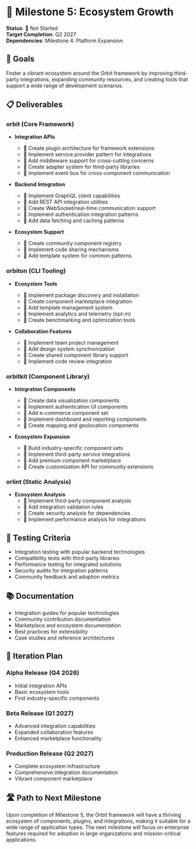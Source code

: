 # 🌱 Milestone 5: Ecosystem Growth

**Status**: 🔴 Not Started  
**Target Completion**: Q2 2027  
**Dependencies**: Milestone 4: Platform Expansion

## 🎯 Goals

Foster a vibrant ecosystem around the Orbit framework by improving third-party integrations, expanding community resources, and creating tools that support a wide range of development scenarios.

## 📋 Deliverables

### orbit (Core Framework)

- **Integration APIs**
  - 🔴 Create plugin architecture for framework extensions
  - 🔴 Implement service provider pattern for integrations
  - 🔴 Add middleware support for cross-cutting concerns
  - 🔴 Create adapter system for third-party libraries
  - 🔴 Implement event bus for cross-component communication

- **Backend Integration**
  - 🔴 Implement GraphQL client capabilities
  - 🔴 Add REST API integration utilities
  - 🔴 Create WebSocket/real-time communication support
  - 🔴 Implement authentication integration patterns
  - 🔴 Add data fetching and caching patterns

- **Ecosystem Support**
  - 🔴 Create community component registry
  - 🔴 Implement code sharing mechanisms
  - 🔴 Add template system for common patterns

### orbiton (CLI Tooling)

- **Ecosystem Tools**
  - 🔴 Implement package discovery and installation
  - 🔴 Create component marketplace integration
  - 🔴 Add template management system
  - 🔴 Implement analytics and telemetry (opt-in)
  - 🔴 Create benchmarking and optimization tools

- **Collaboration Features**
  - 🔴 Implement team project management
  - 🔴 Add design system synchronization
  - 🔴 Create shared component library support
  - 🔴 Implement code review integration

### orbitkit (Component Library)

- **Integration Components**
  - 🔴 Create data visualization components
  - 🔴 Implement authentication UI components
  - 🔴 Add e-commerce component set
  - 🔴 Implement dashboard and reporting components
  - 🔴 Create mapping and geolocation components

- **Ecosystem Expansion**
  - 🔴 Build industry-specific component sets
  - 🔴 Implement third-party service integrations
  - 🔴 Add premium component marketplace
  - 🔴 Create customization API for community extensions

### orlint (Static Analysis)

- **Ecosystem Analysis**
  - 🔴 Implement third-party component analysis
  - 🔴 Add integration validation rules
  - 🔴 Create security analysis for dependencies
  - 🔴 Implement performance analysis for integrations

## 🧪 Testing Criteria

- Integration testing with popular backend technologies
- Compatibility tests with third-party libraries
- Performance testing for integrated solutions
- Security audits for integration patterns
- Community feedback and adoption metrics

## 📚 Documentation

- Integration guides for popular technologies
- Community contribution documentation
- Marketplace and ecosystem documentation
- Best practices for extensibility
- Case studies and reference architectures

## 🔄 Iteration Plan

### Alpha Release (Q4 2026)
- Initial integration APIs
- Basic ecosystem tools
- First industry-specific components

### Beta Release (Q1 2027)
- Advanced integration capabilities
- Expanded collaboration features
- Enhanced marketplace functionality

### Production Release (Q2 2027)
- Complete ecosystem infrastructure
- Comprehensive integration documentation
- Vibrant component marketplace

## 🛣️ Path to Next Milestone

Upon completion of Milestone 5, the Orbit framework will have a thriving ecosystem of components, plugins, and integrations, making it suitable for a wide range of application types. The next milestone will focus on enterprise features required for adoption in large organizations and mission-critical applications.
